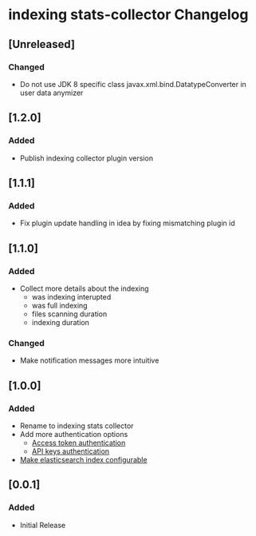 <!-- Keep a Changelog guide -> https://keepachangelog.com -->

# indexing stats-collector Changelog

## [Unreleased]
### Changed
- Do not use JDK 8 specific class javax.xml.bind.DatatypeConverter in user data anymizer

## [1.2.0]
### Added
- Publish indexing collector plugin version

## [1.1.1]
### Added
- Fix plugin update handling in idea by fixing mismatching plugin id

## [1.1.0]
### Added
- Collect more details about the indexing
  - was indexing interupted
  - was full indexing
  - files scanning duration
  - indexing duration

### Changed
- Make notification messages more intuitive

## [1.0.0]
### Added
- Rename to indexing stats collector
- Add more authentication options
  - [Access token authentication](https://github.com/breskeby/indexing-stats-collector/issues/3)
  - [API keys authentication](https://github.com/breskeby/indexing-stats-collector/issues/2)
- [Make elasticsearch index configurable](https://github.com/breskeby/indexing-stats-collector/issues/5)

## [0.0.1]
### Added
- Initial Release

